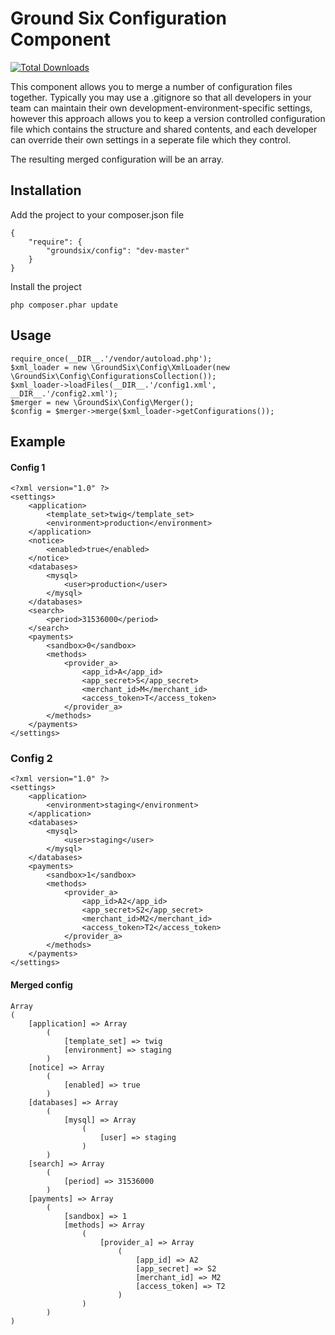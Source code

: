 # Ground Six Configuration Component

[![Total Downloads](https://poser.pugx.org/groundsix/config/d/total.png)](https://packagist.org/packages/groundsix/config)

This component allows you to merge a number of configuration files together. Typically you may use a .gitignore so that all developers in your team can maintain their own development-environment-specific settings, however this approach allows you to keep a version controlled configuration file which contains the structure and shared contents, and each developer can override their own settings in a seperate file which they control.

The resulting merged configuration will be an array.

## Installation

Add the project to your composer.json file

	{
	    "require": {
	        "groundsix/config": "dev-master"
	    }
	}
Install the project

	php composer.phar update

## Usage

	require_once(__DIR__.'/vendor/autoload.php');
    $xml_loader = new \GroundSix\Config\XmlLoader(new \GroundSix\Config\ConfigurationsCollection());
    $xml_loader->loadFiles(__DIR__.'/config1.xml', __DIR__.'/config2.xml');
    $merger = new \GroundSix\Config\Merger();
    $config = $merger->merge($xml_loader->getConfigurations());

## Example

#### Config 1

	<?xml version="1.0" ?>
	<settings>
	    <application>
	        <template_set>twig</template_set>
	        <environment>production</environment>
	    </application>
	    <notice>
	        <enabled>true</enabled>
	    </notice>
	    <databases>
	        <mysql>
	            <user>production</user>
	        </mysql>
	    </databases>
	    <search>
	        <period>31536000</period>
	    </search>
	    <payments>
	        <sandbox>0</sandbox>
	        <methods>
	            <provider_a>
	                <app_id>A</app_id>
	                <app_secret>S</app_secret>
	                <merchant_id>M</merchant_id>
	                <access_token>T</access_token>
	            </provider_a>
	        </methods>
	    </payments>
	</settings>

### Config 2

	<?xml version="1.0" ?>
	<settings>
	    <application>
	        <environment>staging</environment>
	    </application>
	    <databases>
	        <mysql>
	            <user>staging</user>
	        </mysql>
	    </databases>
	    <payments>
	        <sandbox>1</sandbox>
	        <methods>
	            <provider_a>
	                <app_id>A2</app_id>
	                <app_secret>S2</app_secret>
	                <merchant_id>M2</merchant_id>
	                <access_token>T2</access_token>
	            </provider_a>
	        </methods>
	    </payments>
	</settings>

#### Merged config

	Array
	(
	    [application] => Array
	        (
	            [template_set] => twig
	            [environment] => staging
	        )
	    [notice] => Array
	        (
	            [enabled] => true
	        )
	    [databases] => Array
	        (
	            [mysql] => Array
	                (
	                    [user] => staging
	                )
	        )
	    [search] => Array
	        (
	            [period] => 31536000
	        )
	    [payments] => Array
	        (
	            [sandbox] => 1
	            [methods] => Array
	                (
	                    [provider_a] => Array
	                        (
	                            [app_id] => A2
	                            [app_secret] => S2
	                            [merchant_id] => M2
	                            [access_token] => T2
	                        )
	                )
	        )
	)
